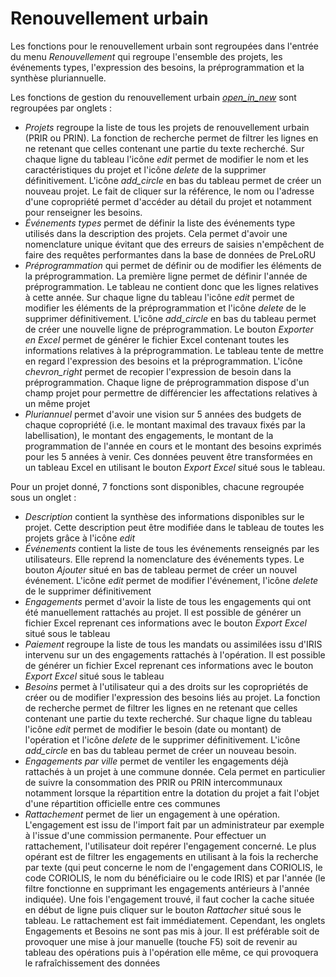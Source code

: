 # <div class="text-h4 pb-3" id="renew_project">Renouvellement urbain</div>

Les fonctions pour le renouvellement urbain sont regroupées dans l'entrée du menu *Renouvellement* qui regroupe l'ensemble des projets, les événements types, l'expression des besoins, la préprogrammation et la synthèse pluriannuelle.

Les fonctions de gestion du renouvellement urbain <a href="/renew_projects/"><i class="material-icons">open_in_new</i></a> sont regroupées par onglets :
* *Projets* regroupe la liste de tous les projets de renouvellement urbain (PRIR ou PRIN). La fonction de recherche permet de filtrer les lignes en ne retenant que celles contenant une partie du texte recherché. Sur chaque ligne du tableau l'icône <i class="material-icons">edit</i> permet de modifier le nom et les caractéristiques du projet et l'icône <i class="material-icons">delete</i> de la supprimer définitivement. L'icône <i class="material-icons">add_circle</i> en bas du tableau permet de créer un nouveau projet. Le fait de cliquer sur la référence, le nom ou l'adresse d'une copropriété permet d'accéder au détail du projet et notamment pour renseigner les besoins.
* *Événements types* permet de définir la liste des événements type utilisés dans la description des projets. Cela permet d'avoir une nomenclature unique évitant que des erreurs de saisies n'empêchent de faire des requêtes performantes dans la base de données de PreLoRU
* *Préprogrammation* qui permet de définir ou de modifier les éléments de la préprogrammation. La première ligne permet de définir l'année de préprogrammation. Le tableau ne contient donc que les lignes relatives à cette année. Sur chaque ligne du tableau l'icône <i class="material-icons">edit</i> permet de modifier les éléments de la préprogrammation et l'icône <i class="material-icons">delete</i> de le supprimer définitivement. L'icône <i class="material-icons">add_circle</i> en bas du tableau permet de créer une nouvelle ligne de préprogrammation. Le bouton *Exporter en Excel* permet de générer le fichier Excel contenant toutes les informations relatives à la préprogrammation. Le tableau tente de mettre en regard l'expression des besoins et la préprogrammation. L'icône <i class="material-icons">chevron_right</i> permet de recopier l'expression de besoin dans la préprogrammation. Chaque ligne de préprogrammation dispose d'un champ projet pour permettre de différencier les affectations relatives à un même projet
* *Pluriannuel* permet d'avoir une vision sur 5 années des budgets de chaque copropriété (i.e. le montant maximal des travaux fixés par la labellisation), le montant des engagements, le montant de la programmation de l'année en cours et le montant des besoins exprimés pour les 5 années à venir. Ces données peuvent être transformées en un tableau Excel en utilisant le bouton *Export Excel* situé sous le tableau.

Pour un projet donné, 7 fonctions sont disponibles, chacune regroupée sous un onglet :
* *Description* contient la synthèse des informations disponibles sur le projet. Cette description peut être modifiée dans le tableau de toutes les projets grâce à l'icône <i class="material-icons">edit</i>
* *Événements* contient la liste de tous les événements renseignés par les utilisateurs. Elle reprend la nomenclature des événements types. Le bouton *Ajouter* situé en bas de tableau permet de créer un nouvel événement. L'icône <i class="material-icons">edit</i> permet de modifier l'événement, l'icône <i class="material-icons">delete</i> de le supprimer définitivement
* *Engagements* permet d'avoir la liste de tous les engagements qui ont été manuellement rattachés au projet. Il est possible de générer un fichier Excel reprenant ces informations avec le bouton *Export Excel* situé sous le tableau
* *Paiement* regroupe la liste de tous les mandats ou assimilées issu d'IRIS intervenu sur un des engagements rattachés à l'opération. Il est possible de générer un fichier Excel reprenant ces informations avec le bouton *Export Excel* situé sous le tableau
* *Besoins* permet à l'utilisateur qui a des droits sur les copropriétés de créer ou de modifier l'expression des besoins liés au projet. La fonction de recherche permet de filtrer les lignes en ne retenant que celles contenant une partie du texte recherché. Sur chaque ligne du tableau l'icône <i class="material-icons">edit</i> permet de modifier le besoin (date ou montant) de l'opération et l'icône <i class="material-icons">delete</i> de le supprimer définitivement. L'icône <i class="material-icons">add_circle</i> en bas du tableau permet de créer un nouveau besoin.
* *Engagements par ville* permet de ventiler les engagements déjà rattachés à un projet à une commune donnée. Cela permet en particulier de suivre la consommation des PRIR ou PRIN intercommunaux notamment lorsque la répartition entre la dotation du projet a fait l'objet d'une répartition officielle entre ces communes
* *Rattachement* permet de lier un engagement à une opération. L'engagement est issu de l'import fait par un administrateur par exemple à l'issue d'une commission permanente. Pour effectuer un rattachement, l'utilisateur doit repérer l'engagement concerné. Le plus opérant est de filtrer les engagements en utilisant à la fois la recherche par texte (qui peut concerne le nom de l'engagement dans CORIOLIS, le code CORIOLIS, le nom du bénéficiaire ou le code IRIS) et par l'année (le filtre fonctionne en supprimant les engagements antérieurs à l'année indiquée). Une fois l'engagement trouvé, il faut cocher la cache située en début de ligne puis cliquer sur le bouton *Rattacher* situé sous le tableau. Le rattachement est fait immédiatement. Cependant, les onglets Engagements et Besoins ne sont pas mis à jour. Il est préférable soit de provoquer une mise à jour manuelle (touche F5) soit de revenir au tableau des opérations puis à l'opération elle même, ce qui provoquera le rafraîchissement des données
